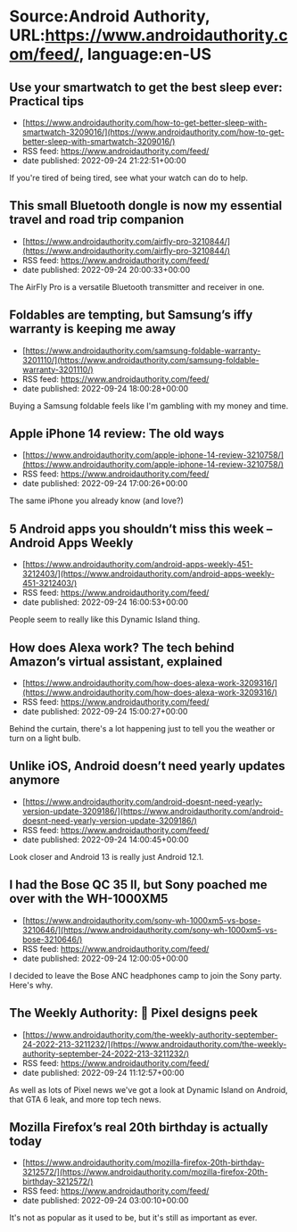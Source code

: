 # Source:Android Authority, URL:https://www.androidauthority.com/feed/, language:en-US

## Use your smartwatch to get the best sleep ever: Practical tips
 - [https://www.androidauthority.com/how-to-get-better-sleep-with-smartwatch-3209016/](https://www.androidauthority.com/how-to-get-better-sleep-with-smartwatch-3209016/)
 - RSS feed: https://www.androidauthority.com/feed/
 - date published: 2022-09-24 21:22:51+00:00

If you're tired of being tired, see what your watch can do to help.

## This small Bluetooth dongle is now my essential travel and road trip companion
 - [https://www.androidauthority.com/airfly-pro-3210844/](https://www.androidauthority.com/airfly-pro-3210844/)
 - RSS feed: https://www.androidauthority.com/feed/
 - date published: 2022-09-24 20:00:33+00:00

The AirFly Pro is a versatile Bluetooth transmitter and receiver in one.

## Foldables are tempting, but Samsung’s iffy warranty is keeping me away
 - [https://www.androidauthority.com/samsung-foldable-warranty-3201110/](https://www.androidauthority.com/samsung-foldable-warranty-3201110/)
 - RSS feed: https://www.androidauthority.com/feed/
 - date published: 2022-09-24 18:00:28+00:00

Buying a Samsung foldable feels like I'm gambling with my money and time.

## Apple iPhone 14 review: The old ways
 - [https://www.androidauthority.com/apple-iphone-14-review-3210758/](https://www.androidauthority.com/apple-iphone-14-review-3210758/)
 - RSS feed: https://www.androidauthority.com/feed/
 - date published: 2022-09-24 17:00:26+00:00

The same iPhone you already know (and love?)

## 5 Android apps you shouldn’t miss this week – Android Apps Weekly
 - [https://www.androidauthority.com/android-apps-weekly-451-3212403/](https://www.androidauthority.com/android-apps-weekly-451-3212403/)
 - RSS feed: https://www.androidauthority.com/feed/
 - date published: 2022-09-24 16:00:53+00:00

People seem to really like this Dynamic Island thing.

## How does Alexa work? The tech behind Amazon’s virtual assistant, explained
 - [https://www.androidauthority.com/how-does-alexa-work-3209316/](https://www.androidauthority.com/how-does-alexa-work-3209316/)
 - RSS feed: https://www.androidauthority.com/feed/
 - date published: 2022-09-24 15:00:27+00:00

Behind the curtain, there's a lot happening just to tell you the weather or turn on a light bulb.

## Unlike iOS, Android doesn’t need yearly updates anymore
 - [https://www.androidauthority.com/android-doesnt-need-yearly-version-update-3209186/](https://www.androidauthority.com/android-doesnt-need-yearly-version-update-3209186/)
 - RSS feed: https://www.androidauthority.com/feed/
 - date published: 2022-09-24 14:00:45+00:00

Look closer and Android 13 is really just Android 12.1.

## I had the Bose QC 35 II, but Sony poached me over with the WH-1000XM5
 - [https://www.androidauthority.com/sony-wh-1000xm5-vs-bose-3210646/](https://www.androidauthority.com/sony-wh-1000xm5-vs-bose-3210646/)
 - RSS feed: https://www.androidauthority.com/feed/
 - date published: 2022-09-24 12:00:05+00:00

I decided to leave the Bose ANC headphones camp to join the Sony party. Here's why.

## The Weekly Authority: 📱 Pixel designs peek
 - [https://www.androidauthority.com/the-weekly-authority-september-24-2022-213-3211232/](https://www.androidauthority.com/the-weekly-authority-september-24-2022-213-3211232/)
 - RSS feed: https://www.androidauthority.com/feed/
 - date published: 2022-09-24 11:12:57+00:00

As well as lots of Pixel news we've got a look at Dynamic Island on Android, that GTA 6 leak, and more top tech news.

## Mozilla Firefox’s real 20th birthday is actually today
 - [https://www.androidauthority.com/mozilla-firefox-20th-birthday-3212572/](https://www.androidauthority.com/mozilla-firefox-20th-birthday-3212572/)
 - RSS feed: https://www.androidauthority.com/feed/
 - date published: 2022-09-24 03:00:10+00:00

It's not as popular as it used to be, but it's still as important as ever.


